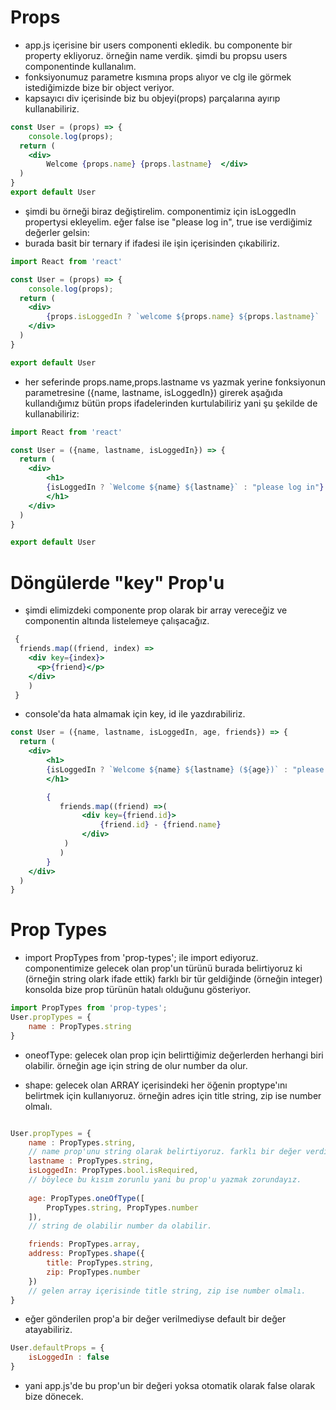 # Props

- app.js içerisine bir users componenti ekledik. bu componente bir property ekliyoruz. örneğin name verdik. şimdi bu propsu users componentinde kullanalım.
- fonksiyonumuz parametre kısmına props alıyor ve clg ile görmek istediğimizde bize bir object veriyor.
- kapsayıcı div içerisinde biz bu objeyi(props) parçalarına ayırıp kullanabiliriz.

```jsx
const User = (props) => {
    console.log(props);
  return (
    <div>
        Welcome {props.name} {props.lastname}  </div>
  )
}
export default User
``` 

- şimdi bu örneği biraz değiştirelim. componentimiz için isLoggedIn propertysi ekleyelim. eğer false ise "please log in", true ise verdiğimiz değerler gelsin:
- burada basit bir ternary if ifadesi ile işin içerisinden çıkabiliriz.

```jsx
import React from 'react'

const User = (props) => {
    console.log(props);
  return (
    <div>
        {props.isLoggedIn ? `welcome ${props.name} ${props.lastname}` : "please log in"}
    </div>
  )
}

export default User
```

- her seferinde props.name,props.lastname vs yazmak yerine fonksiyonun parametresine ({name, lastname, isLoggedIn}) girerek aşağıda kullandığımız bütün props ifadelerinden kurtulabiliriz yani şu şekilde de kullanabiliriz:

```jsx
import React from 'react'

const User = ({name, lastname, isLoggedIn}) => {
  return (
    <div>
        <h1>
        {isLoggedIn ? `Welcome ${name} ${lastname}` : "please log in"}
        </h1>
    </div>
  )
}

export default User
``` 

# Döngülerde "key" Prop'u

- şimdi elimizdeki componente prop olarak bir array vereceğiz ve componentin altında listelemeye çalışacağız.

```jsx
 {
  friends.map((friend, index) => 
    <div key={index}>
      <p>{friend}</p>
    </div>
    )
 }
```

- console'da hata almamak için key, id ile yazdırabiliriz.

```jsx
const User = ({name, lastname, isLoggedIn, age, friends}) => {
  return (
    <div>
        <h1>
        {isLoggedIn ? `Welcome ${name} ${lastname} (${age})` : "please log in"}
        </h1>

        {
           friends.map((friend) =>(
                <div key={friend.id}>
                    {friend.id} - {friend.name}
                </div>
            )
           )
        }
    </div>
  )
}
```

# Prop Types

- import PropTypes from 'prop-types'; ile import ediyoruz. componentimize gelecek olan prop'un türünü burada belirtiyoruz ki (örneğin string olark ifade ettik) farklı bir tür geldiğinde (örneğin integer) konsolda bize prop türünün hatalı olduğunu gösteriyor.

```jsx
import PropTypes from 'prop-types';
User.propTypes = {
    name : PropTypes.string
}
```

- oneofType: gelecek olan prop için belirttiğimiz değerlerden herhangi biri olabilir. örneğin age için string de olur number da olur.

- shape: gelecek olan ARRAY içerisindeki her öğenin proptype'ını belirtmek için kullanıyoruz. örneğin adres için title string, zip ise number olmalı.

```jsx

User.propTypes = {
    name : PropTypes.string,
    // name prop'unu string olarak belirtiyoruz. farklı bir değer verdiğimizde uyarı verecek
    lastname : PropTypes.string,
    isLoggedIn: PropTypes.bool.isRequired,
    // böylece bu kısım zorunlu yani bu prop'u yazmak zorundayız.
    
    age: PropTypes.oneOfType([
        PropTypes.string, PropTypes.number
    ]),
    // string de olabilir number da olabilir.

    friends: PropTypes.array,
    address: PropTypes.shape({
        title: PropTypes.string,
        zip: PropTypes.number
    })
    // gelen array içerisinde title string, zip ise number olmalı.
}
```

- eğer gönderilen prop'a bir değer verilmediyse default bir değer atayabiliriz.

```jsx
User.defaultProps = {
    isLoggedIn : false
}
```

- yani app.js'de bu prop'un bir değeri yoksa otomatik olarak false olarak bize dönecek.